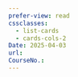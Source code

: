```yaml
---
prefer-view: read
cssclasses:
  - list-cards
  - cards-cols-2
Date: 2025-04-03
url: 
CourseNo.:
---
```

